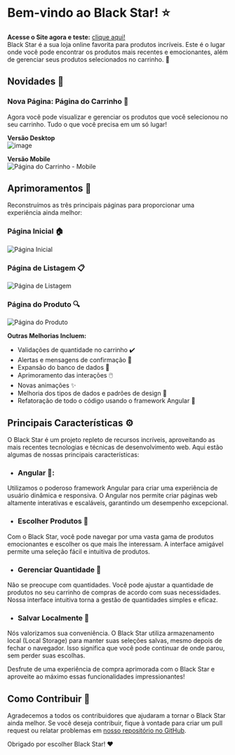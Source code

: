 # Bem-vindo ao Black Star! :star:
**Acesse o Site agora e teste:** [clique aqui!](https://black-star.vercel.app/)
<br>
Black Star é a sua loja online favorita para produtos incríveis. Este é o lugar onde você pode encontrar os produtos mais recentes e emocionantes, além de gerenciar seus produtos selecionados no carrinho. :shopping_cart:

## Novidades :tada:

### Nova Página: Página do Carrinho :shopping_cart:
Agora você pode visualizar e gerenciar os produtos que você selecionou no seu carrinho. Tudo o que você precisa em um só lugar!

**Versão Desktop**
<br>![image](https://github.com/delfo2/Black-Star/assets/105376328/58ae5f49-22f7-418f-8f5a-2e0aa9d15985)


**Versão Mobile** 
<br>
![Página do Carrinho - Mobile](https://github.com/delfo2/Black-Star/assets/105376328/9982d6e3-fcdc-4d0d-b550-0f41d3f48c58)

## Aprimoramentos :rocket:

Reconstruímos as três principais páginas para proporcionar uma experiência ainda melhor:

### Página Inicial :house:
![Página Inicial](https://github.com/delfo2/Black-Star/assets/105376328/c57994b4-75ff-4716-90a8-cb3ebc06c132)

### Página de Listagem :clipboard:
![Página de Listagem](https://github.com/delfo2/Black-Star/assets/105376328/098037e0-8b73-4f8c-9ba2-855a8b3e0dd3)

### Página do Produto :mag:
![Página do Produto](https://github.com/delfo2/Black-Star/assets/105376328/9d169aa5-0f82-4280-a678-dbaf77f120e2)

**Outras Melhorias Incluem:**

- Validações de quantidade no carrinho :heavy_check_mark:
- Alertas e mensagens de confirmação :speech_balloon:
- Expansão do banco de dados :floppy_disk:
- Aprimoramento das interações :computer_mouse:
- Novas animações :sparkles:
- Melhoria dos tipos de dados e padrões de design :art:
- Refatoração de todo o código usando o framework Angular :wrench:

## Principais Características :gear:

O Black Star é um projeto repleto de recursos incríveis, aproveitando as mais recentes tecnologias e técnicas de desenvolvimento web. Aqui estão algumas de nossas principais características:

- ### Angular 🔴:

Utilizamos o poderoso framework Angular para criar uma experiência de usuário dinâmica e responsiva. O Angular nos permite criar páginas web altamente interativas e escaláveis, garantindo um desempenho excepcional.

- ### Escolher Produtos :shopping_cart:

Com o Black Star, você pode navegar por uma vasta gama de produtos emocionantes e escolher os que mais lhe interessam. A interface amigável permite uma seleção fácil e intuitiva de produtos.

- ### Gerenciar Quantidade :1234:

Não se preocupe com quantidades. Você pode ajustar a quantidade de produtos no seu carrinho de compras de acordo com suas necessidades. Nossa interface intuitiva torna a gestão de quantidades simples e eficaz.

- ### Salvar Localmente :floppy_disk:

Nós valorizamos sua conveniência. O Black Star utiliza armazenamento local (Local Storage) para manter suas seleções salvas, mesmo depois de fechar o navegador. Isso significa que você pode continuar de onde parou, sem perder suas escolhas.

Desfrute de uma experiência de compra aprimorada com o Black Star e aproveite ao máximo essas funcionalidades impressionantes!


## Como Contribuir :handshake:

Agradecemos a todos os contribuidores que ajudaram a tornar o Black Star ainda melhor. Se você deseja contribuir, fique à vontade para criar um pull request ou relatar problemas em [nosso repositório no GitHub](https://github.com/delfo2/Black-Star).

Obrigado por escolher Black Star! :heart:

